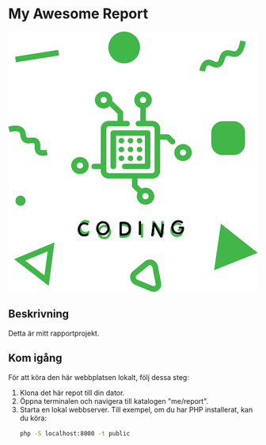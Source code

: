 # My Awesome Report

![Bild](public/img/coding.png)

## Beskrivning
Detta är mitt rapportprojekt.

## Kom igång
För att köra den här webbplatsen lokalt, följ dessa steg:

1. Klona det här repot till din dator.
2. Öppna terminalen och navigera till katalogen "me/report".
3. Starta en lokal webbserver. Till exempel, om du har PHP installerat, kan du köra:
   ```bash
   php -S localhost:8000 -t public

